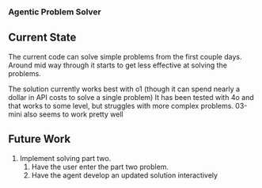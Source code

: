 ### Agentic Problem Solver

## Current State
The current code can solve simple problems from the first couple days.
Around mid way through it starts to get less effective at solving the problems.

The solution currently works best with o1 (though it can spend nearly a dollar in API costs to solve a single problem)
It has been tested with 4o and that works to some level, but struggles with more complex problems.
03-mini also seems to work pretty well

## Future Work
1. Implement solving part two.
    1. Have the user enter the part two problem.
    2. Have the agent develop an updated solution interactively

